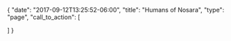 {
  "date": "2017-09-12T13:25:52-06:00",
  "title": "Humans of Nosara",
  "type": "page",
  "call_to_action": [

  ]
}

